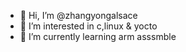 - 👋 Hi, I’m @zhangyongalsace
- 👀 I’m interested in c,linux & yocto
- 🌱 I’m currently learning arm asssmble

<!---
zhangyongalsace/zhangyongalsace is a ✨ special ✨ repository because its `README.md` (this file) appears on your GitHub profile.
You can click the Preview link to take a look at your changes.
--->
